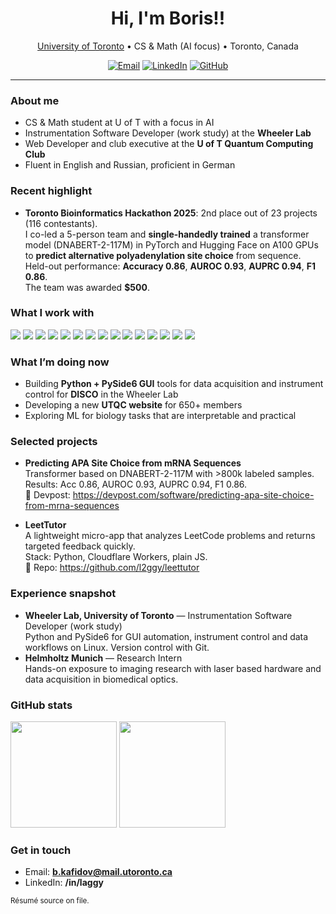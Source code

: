 <!--
  Profile README for github.com/l2ggy
  Inspired by: https://github.com/abhisheknaiidu/awesome-github-profile-readme
-->

<h1 align="center">Hi, I'm Boris!!</h1>

<p align="center">
  <a href="https://www.utoronto.ca/">University of Toronto</a> • CS & Math (AI focus) • Toronto, Canada
</p>

<p align="center">
  <a href="mailto:b.kafidov@mail.utoronto.ca"><img alt="Email" src="https://img.shields.io/badge/Email-b.kafidov%40mail.utoronto.ca-blue?logo=gmail"></a>
  <a href="https://www.linkedin.com/in/laggy/"><img alt="LinkedIn" src="https://img.shields.io/badge/LinkedIn-laggy-blue?logo=linkedin"></a>
  <a href="https://github.com/l2ggy"><img alt="GitHub" src="https://img.shields.io/badge/GitHub-l2ggy-black?logo=github"></a>
</p>

---

### About me
- CS & Math student at U of T with a focus in AI  
- Instrumentation Software Developer (work study) at the **Wheeler Lab**  
- Web Developer and club executive at the **U of T Quantum Computing Club**  
- Fluent in English and Russian, proficient in German

### Recent highlight
- **Toronto Bioinformatics Hackathon 2025**: 2nd place out of 23 projects (116 contestants).  
  I co-led a 5-person team and **single-handedly trained** a transformer model (DNABERT-2-117M) in PyTorch and Hugging Face on A100 GPUs to **predict alternative polyadenylation site choice** from sequence.  
  Held-out performance: **Accuracy 0.86**, **AUROC 0.93**, **AUPRC 0.94**, **F1 0.86**.  
  The team was awarded **$500**.

### What I work with
<p>
  <img src="https://img.shields.io/badge/Python-3776AB?logo=python&logoColor=white" />
  <img src="https://img.shields.io/badge/Java-007396?logo=java&logoColor=white" />
  <img src="https://img.shields.io/badge/C-00599C?logo=c&logoColor=white" />
  <img src="https://img.shields.io/badge/JavaScript-F7DF1E?logo=javascript&logoColor=black" />
  <img src="https://img.shields.io/badge/HTML5-E34F26?logo=html5&logoColor=white" />
  <img src="https://img.shields.io/badge/CSS3-1572B6?logo=css3&logoColor=white" />
  <img src="https://img.shields.io/badge/PySide6-41CD52?logo=qt&logoColor=white" />
  <img src="https://img.shields.io/badge/Tkinter-FF6F00?logo=python&logoColor=white" />
  <img src="https://img.shields.io/badge/NumPy-013243?logo=numpy&logoColor=white" />
  <img src="https://img.shields.io/badge/Pandas-150458?logo=pandas&logoColor=white" />
  <img src="https://img.shields.io/badge/Matplotlib-11557C?logo=plotly&logoColor=white" />
  <img src="https://img.shields.io/badge/Git-F05032?logo=git&logoColor=white" />
  <img src="https://img.shields.io/badge/Linux-FCC624?logo=linux&logoColor=black" />
  <img src="https://img.shields.io/badge/HF%20Transformers-FF9A00?logo=huggingface&logoColor=white" />
  <img src="https://img.shields.io/badge/PyTorch-EE4C2C?logo=pytorch&logoColor=white" />
</p>

### What I’m doing now
- Building **Python + PySide6 GUI** tools for data acquisition and instrument control for **DISCO** in the Wheeler Lab  
- Developing a new **UTQC website** for 650+ members  
- Exploring ML for biology tasks that are interpretable and practical

### Selected projects
- **Predicting APA Site Choice from mRNA Sequences**  
  Transformer based on DNABERT-2-117M with >800k labeled samples.  
  Results: Acc 0.86, AUROC 0.93, AUPRC 0.94, F1 0.86.  
  🔗 Devpost: https://devpost.com/software/predicting-apa-site-choice-from-mrna-sequences

- **LeetTutor**  
  A lightweight micro-app that analyzes LeetCode problems and returns targeted feedback quickly.  
  Stack: Python, Cloudflare Workers, plain JS.  
  🔗 Repo: https://github.com/l2ggy/leettutor

### Experience snapshot
- **Wheeler Lab, University of Toronto** — Instrumentation Software Developer (work study)  
  Python and PySide6 for GUI automation, instrument control and data workflows on Linux. Version control with Git.  
- **Helmholtz Munich** — Research Intern  
  Hands-on exposure to imaging research with laser based hardware and data acquisition in biomedical optics.

### GitHub stats
<p align="left">
  <img height="170" src="https://github-readme-stats.vercel.app/api?username=l2ggy&show_icons=true&hide_title=true&count_private=true&theme=default" />
  <img height="170" src="https://github-readme-stats.vercel.app/api/top-langs/?username=l2ggy&layout=compact&hide_title=true&langs_count=8&theme=default" />
</p>

### Get in touch
- Email: **b.kafidov@mail.utoronto.ca**  
- LinkedIn: **/in/laggy**  

<!-- Provenance note for viewers who want the longer CV -->
<sub>Résumé source on file.</sub>
